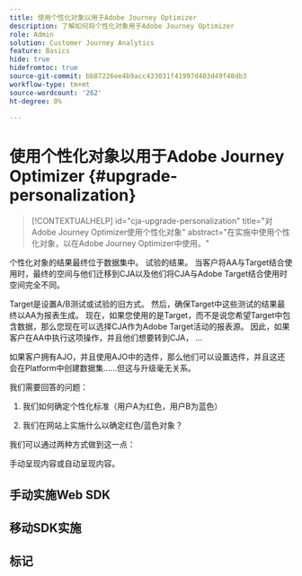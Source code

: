 ```yaml
---
title: 使用个性化对象以用于Adobe Journey Optimizer
description: 了解如何将个性化对象用于Adobe Journey Optimizer
role: Admin
solution: Customer Journey Analytics
feature: Basics
hide: true
hidefromtoc: true
source-git-commit: bb87226ee4b9acc433031f41997d403d49f48db3
workflow-type: tm+mt
source-wordcount: '262'
ht-degree: 0%

---
```


# 使用个性化对象以用于Adobe Journey Optimizer {#upgrade-personalization}

<!-- markdownlint-disable MD034 -->

>[!CONTEXTUALHELP]
>id="cja-upgrade-personalization"
>title="对Adobe Journey Optimizer使用个性化对象"
>abstract="在实施中使用个性化对象，以在Adobe Journey Optimizer中使用。"

<!-- markdownlint-enable MD034 -->

个性化对象的结果最终位于数据集中。 试验的结果。 当客户将AA与Target结合使用时，最终的空间与他们迁移到CJA以及他们将CJA与Adobe Target结合使用时空间完全不同。

Target是设置A/B测试或试验的旧方式。 然后，确保Target中这些测试的结果最终以AA为报表生成。 现在，如果您使用的是Target，而不是说您希望Target中包含数据，那么您现在可以选择CJA作为Adobe Target活动的报表源。 因此，如果客户在AA中执行这项操作，并且他们想要转到CJA， ...

如果客户拥有AJO，并且使用AJO中的选件，那么他们可以设置选件，并且这还会在Platform中创建数据集……但这与升级毫无关系。



我们需要回答的问题：

1. 我们如何确定个性化标准（用户A为红色，用户B为蓝色）

1. 我们在网站上实施什么以确定红色/蓝色对象？


我们可以通过两种方式做到这一点：

手动呈现内容或自动呈现内容。


## 手动实施Web SDK


## 移动SDK实施





## 标记

